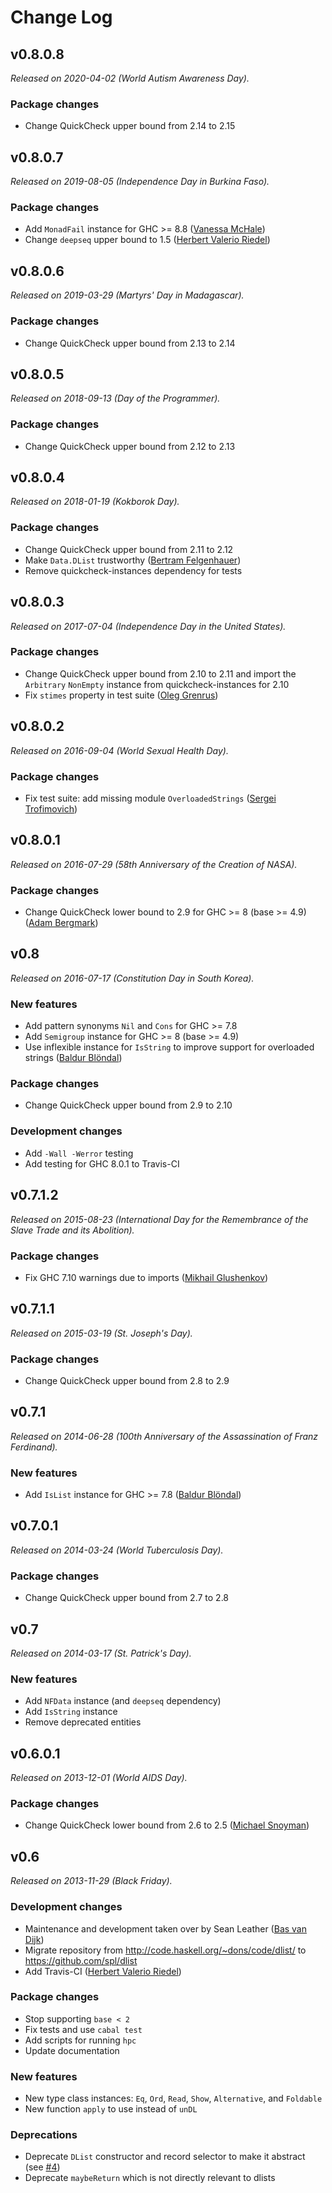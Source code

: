 # Change Log

## v0.8.0.8

_Released on 2020-04-02 (World Autism Awareness Day)._

### Package changes

* Change QuickCheck upper bound from 2.14 to 2.15

## v0.8.0.7

_Released on 2019-08-05 (Independence Day in Burkina Faso)._

### Package changes

* Add `MonadFail` instance for GHC >= 8.8
  ([Vanessa McHale](https://github.com/vmchale))
* Change `deepseq` upper bound to 1.5
  ([Herbert Valerio Riedel](https://github.com/hvr))

## v0.8.0.6

_Released on 2019-03-29 (Martyrs' Day in Madagascar)._

### Package changes

* Change QuickCheck upper bound from 2.13 to 2.14

## v0.8.0.5

_Released on 2018-09-13 (Day of the Programmer)._

### Package changes

* Change QuickCheck upper bound from 2.12 to 2.13

## v0.8.0.4

_Released on 2018-01-19 (Kokborok Day)._

### Package changes

* Change QuickCheck upper bound from 2.11 to 2.12
* Make `Data.DList` trustworthy
  ([Bertram Felgenhauer](https://github.com/int-e))
* Remove quickcheck-instances dependency for tests

## v0.8.0.3

_Released on 2017-07-04 (Independence Day in the United States)._

### Package changes

* Change QuickCheck upper bound from 2.10 to 2.11 and import the `Arbitrary`
  `NonEmpty` instance from quickcheck-instances for 2.10
* Fix `stimes` property in test suite
  ([Oleg Grenrus](https://github.com/phadej))

## v0.8.0.2

_Released on 2016-09-04 (World Sexual Health Day)._

### Package changes

* Fix test suite: add missing module `OverloadedStrings`
  ([Sergei Trofimovich](https://github.com/trofi))

## v0.8.0.1

_Released on 2016-07-29 (58th Anniversary of the Creation of NASA)._

### Package changes

* Change QuickCheck lower bound to 2.9 for GHC >= 8 (base >= 4.9)
  ([Adam Bergmark](https://github.com/bergmark))

## v0.8

_Released on 2016-07-17 (Constitution Day in South Korea)._

### New features

* Add pattern synonyms `Nil` and `Cons` for GHC >= 7.8
* Add `Semigroup` instance for GHC >= 8 (base >= 4.9)
* Use inflexible instance for `IsString` to improve support for overloaded
  strings ([Baldur Blöndal](https://github.com/Icelandjack))

### Package changes

* Change QuickCheck upper bound from 2.9 to 2.10

### Development changes

* Add `-Wall -Werror` testing
* Add testing for GHC 8.0.1 to Travis-CI

## v0.7.1.2

_Released on 2015-08-23 (International Day for the Remembrance of the Slave Trade and its Abolition)._

### Package changes

* Fix GHC 7.10 warnings due to imports
  ([Mikhail Glushenkov](https://github.com/23Skidoo))

## v0.7.1.1

_Released on 2015-03-19 (St. Joseph's Day)._

### Package changes

* Change QuickCheck upper bound from 2.8 to 2.9

## v0.7.1

_Released on 2014-06-28 (100th Anniversary of the Assassination of Franz Ferdinand)._

### New features

* Add `IsList` instance for GHC >= 7.8
  ([Baldur Blöndal](https://github.com/Icelandjack))

## v0.7.0.1

_Released on 2014-03-24 (World Tuberculosis Day)._

### Package changes

* Change QuickCheck upper bound from 2.7 to 2.8

## v0.7

_Released on 2014-03-17 (St. Patrick's Day)._

### New features

* Add `NFData` instance (and `deepseq` dependency)
* Add `IsString` instance
* Remove deprecated entities

## v0.6.0.1

_Released on 2013-12-01 (World AIDS Day)._

### Package changes

* Change QuickCheck lower bound from 2.6 to 2.5
  ([Michael Snoyman](https://github.com/snoyberg))

## v0.6

_Released on 2013-11-29 (Black Friday)._

### Development changes

* Maintenance and development taken over by Sean Leather
  ([Bas van Dijk](https://github.com/basvandijk))
* Migrate repository from http://code.haskell.org/~dons/code/dlist/ to
  https://github.com/spl/dlist
* Add Travis-CI ([Herbert Valerio Riedel](https://github.com/hvr))

### Package changes

* Stop supporting `base < 2`
* Fix tests and use `cabal test`
* Add scripts for running `hpc`
* Update documentation

### New features

* New type class instances: `Eq`, `Ord`, `Read`, `Show`, `Alternative`,
  and `Foldable`
* New function `apply` to use instead of `unDL`

### Deprecations

* Deprecate `DList` constructor and record selector to make it abstract
  (see [#4](https://github.com/spl/dlist/issues/4))
* Deprecate `maybeReturn` which is not directly relevant to dlists
